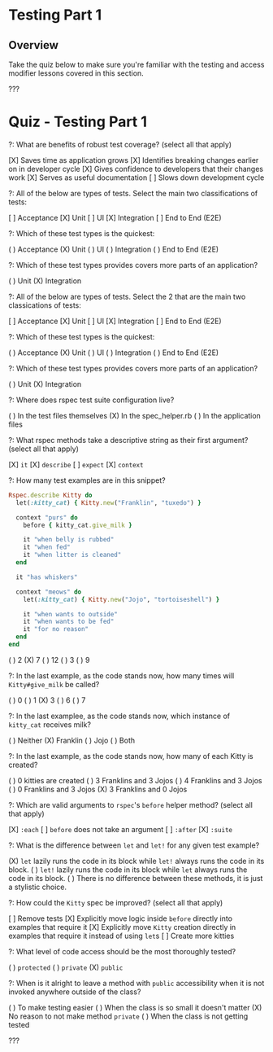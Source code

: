 # Testing Part 1

## Overview

Take the quiz below to make sure you're familiar with the testing and access modifier lessons covered in this section.

???

# Quiz - Testing Part 1

?: What are benefits of robust test coverage? (select all that apply)

[X] Saves time as application grows
[X] Identifies breaking changes earlier on in developer cycle
[X] Gives confidence to developers that their changes work
[X] Serves as useful documentation
[ ] Slows down development cycle

?: All of the below are types of tests. Select the main two classifications of tests:

[ ] Acceptance
[X] Unit
[ ] UI
[X] Integration
[ ] End to End (E2E)

?: Which of these test types is the quickest:

( ) Acceptance
(X) Unit
( ) UI
( ) Integration
( ) End to End (E2E)

?: Which of these test types provides covers more parts of an application?

( ) Unit
(X) Integration

?: All of the below are types of tests. Select the 2 that are the main two classications of tests:

[ ] Acceptance
[X] Unit
[ ] UI
[X] Integration
[ ] End to End (E2E)

?: Which of these test types is the quickest:

( ) Acceptance
(X) Unit
( ) UI
( ) Integration
( ) End to End (E2E)

?: Which of these test types provides covers more parts of an application?

( ) Unit
(X) Integration

?: Where does rspec test suite configuration live?

( ) In the test files themselves
(X) In the spec_helper.rb
( ) In the application files

?: What rspec methods take a descriptive string as their first argument? (select all that apply)

[X] `it`
[X] `describe`
[ ] `expect`
[X] `context`

?: How many test examples are in this snippet?

```ruby
Rspec.describe Kitty do
  let(:kitty_cat) { Kitty.new("Franklin", "tuxedo") }

  context "purs" do
    before { kitty_cat.give_milk }

    it "when belly is rubbed"
    it "when fed"
    it "when litter is cleaned"
  end

  it "has whiskers"

  context "meows" do
    let(:kitty_cat) { Kitty.new("Jojo", "tortoiseshell") }

    it "when wants to outside"
    it "when wants to be fed"
    it "for no reason"
  end
end
```

( ) 2
(X) 7
( ) 12
( ) 3
( ) 9

?: In the last example, as the code stands now, how many times will `Kitty#give_milk` be called?

( ) 0
( ) 1
(X) 3
( ) 6
( ) 7

?: In the last examplee, as the code stands now, which instance of `kitty_cat` receives milk?

( ) Neither
(X) Franklin
( ) Jojo
( ) Both

?: In the last example, as the code stands now, how many of each Kitty is created?

( ) 0 kitties are created
( ) 3 Franklins and 3 Jojos
( ) 4 Franklins and 3 Jojos
( ) 0 Franklins and 3 Jojos
(X) 3 Franklins and 0 Jojos

?: Which are valid arguments to `rspec`'s `before` helper method? (select all that apply)

[X] `:each`
[ ] `before` does not take an argument
[ ] `:after`
[X] `:suite`

?: What is the difference between `let` and `let!` for any given test example?

(X) `let` lazily runs the code in its block while `let!` always runs the code in its block.
( ) `let!` lazily runs the code in its block while `let` always runs the code in its block.
( ) There is no difference between these methods, it is just a stylistic choice.

?: How could the `Kitty` spec be improved? (select all that apply)

[ ] Remove tests
[X] Explicitly move logic inside `before` directly into examples that require it
[X] Explicitly move `Kitty` creation directly in examples that require it instead of using `let`s
[ ] Create more kitties

?: What level of code access should be the most thoroughly tested?

( ) `protected`
( ) `private`
(X) `public`

?: When is it alright to leave a method with `public` accessibility when it is not invoked anywhere outside of the class?

( ) To make testing easier
( ) When the class is so small it doesn't matter
(X) No reason to not make method `private`
( ) When the class is not getting tested

???
